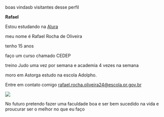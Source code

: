  boas vindasb visitantes desse perfil
   
  **Rafael**
   
  Estou estudando na [Alura](https://www.alura.com.br/?srsltid=AfmBOooBZRmWiS5Ow6XDM57ylOogfMUofpIPU2it4kmRjqK4Y_K02Z0-)

   meu nome é Rafael Rocha de Oliveira 
   
   tenho 15 anos 
   
   faço um curso chamado CEDEP
   
   treino Judo uma vez por semana e academia 4 vezes na semana
   
   moro em Astorga estudo na escola Adolpho.

   
   Entre em contato comigo rafael.rocha.oliveira24@escola.pr.gov.br


   ![](https://media.tenor.com/W56Ik4e1Cb0AAAAM/gumball-discord-mod.gif)




   No futuro pretendo fazer uma faculdade boa e ser bem sucedido na vida e proucurar ser o melhor no que eu faço 
     

     
     
   
